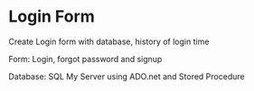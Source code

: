 # Login Form
Create Login form with database, history of login time

Form: Login, forgot password and signup

Database: SQL My Server using ADO.net and Stored Procedure
